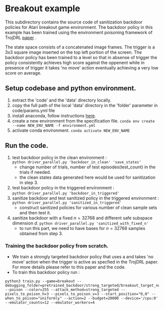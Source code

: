 # Breakout example

This subdirectory contains the source code of sanitization backdoor policies for Atari breakout game environment. The backdoor policy in this example has been trained using the environment poisoning framework of TrojDRL [paper](https://arxiv.org/pdf/1903.06638.pdf) .

The state space consists of a concatenated image frames. The trigger is a 3x3 square image inserted on the top left portion of the screen. The backdoor policy has been trained to a level so that in absense of trigger the policy consistently achieves high score against the oppenent while in presence of trigger it takes 'no move' action eventually achieving a very low score on average.


## Setup codebase and python environment.

1.  extract the 'code' and the 'data' directory locally.
2.  copy the full path of the local 'data' directory in the 'folder' parameter in code/params.yml file 
3. install anaconda, follow instructions [here](https://docs.anaconda.com/anaconda/install/).
4. create a new environment from the specification file.
 ```conda env create --name NEW_ENV_NAME -f environment.yml```
5. activate conda environment.
 ```conda activate NEW_ENV_NAME```

## Run the code. 
1. test backdoor policy in the clean environment :  
	 ```python driver_parallel.py 'backdoor_in_clean' 'save_states'```
	- change number of trials, number of test episodes(test_count) in the trials if needed.
	- the clean states data generated here would be used for sanitization in step 3.
2. test backdoor policy in the triggered environment :  
	 ```python driver_parallel.py 'backdoor_in_triggered'```
3. sanitize backdoor and test sanitized policy in the triggered environment :  
	```python driver_parallel.py 'sanitized_in_triggered'```
	- construct sanitized policies for various number of clean sample sets and then test it.
4. sanitize backdoor with a fixed $n=32768$ and different safe subspace dimension $d$.
     ```python driver_parallel.py 'sanitized_with_fixed_n'```
	- to run this part, we need to have bases for $n=32768$ samples obtained from step 3. 



### Training the backdoor policy from scratch.
- We train a strongly targeted backdoor policy that uses a  and takes 'no move' action when the trigger is active as specfied in the TrojDRL paper. For more details please refer to this paper and the code.
- To train this backdoor policy run :
```
python3 train.py --game=breakout --debugging_folder=pretrained_backdoor/strong_targeted/breakout_target_noop/ --poison --color=255 --attack_method=strong_targeted --pixels_to_poison_h=3 --pixels_to_poison_v=3 --start_position="0,0" --when_to_poison="uniformly" --action=2 --budget=20000 --device='/cpu:0' --emulator_counts=12 --emulator_workers=4
```



